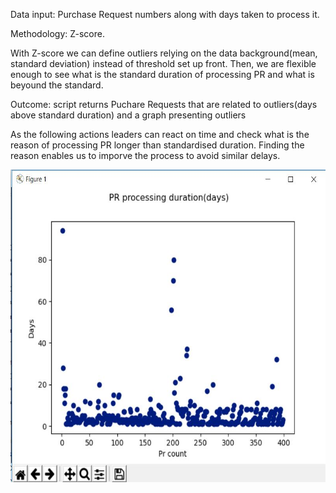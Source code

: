 <p>Data input: Purchase Request numbers along with days taken to process it.</p>
<p>Methodology: Z-score.</p>
<p>With Z-score we can define outliers relying on the data background(mean, standard deviation) instead of threshold set up front. Then, we are flexible enough to see what is the standard duration of processing PR and what is beyound the standard.</p>
<p>Outcome: script returns Puchare Requests that are related to outliers(days above standard duration) and a graph presenting outliers</p>
<p>As the following actions leaders can react on time and check what is the reason of processing PR longer than standardised duration. Finding the reason enables us to imporve the process to avoid similar delays.</p>
<img src="images/plot.JPG" width="570" height="500">

